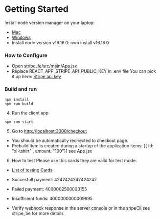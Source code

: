 # Getting Started

Install node version manager on your laptop:
* [Mac](https://medium.com/@priscillashamin/how-to-install-and-configure-nvm-on-mac-os-43e3366c75a6)
* [Windows](https://www.xda-developers.com/how-install-nvm-windows/)
* Install node version v16.16.0: nvm install v16.16.0

### How to Configure

* Open stripe_fe/src/main/App.jsx
* Replace REACT_APP_STRIPE_API_PUBLIC_KEY in .env file
You can pick it up here: [Stripe api key](https://dashboard.stripe.com/test/apikeys)


### Build and run

~~~
npm install
npm run build
~~~

4. Run the client app

~~~
npm run start
~~~

5. Go to [http://localhost:3000/checkout](http://localhost:3000/checkout)

* You should be automatically redirected to checkout page.
* Prebuild item is created during a startup of the application
items: [{ id: "xl-tshirt" , amount: "100"}] see App.jsx

6. How to test 
Please use this cards they are valid for test mode.
* [List of testing Cards](https://docs.stripe.com/payments/accept-a-payment?platform=web&ui=elements&client=react#web-test-the-integration)

* Succesfull payment: 4242424242424242
* Failed payment: 
4000002500003155
* Insufficient funds:
4000000000009995

* Verify webhook response in the server console or in the sripeCli see stripe_be for more details